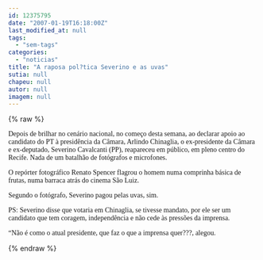 ```yaml
---
id: 12375795
date: "2007-01-19T16:18:00Z"
last_modified_at: null
tags:
  - "sem-tags"
categories:
  - "noticias"
title: "A raposa pol?tica Severino e as uvas"
sutia: null
chapeu: null
autor: null
imagem: null
---
```

{% raw %}
<p><P><FONT face=Verdana>Depois de brilhar no cenário nacional, no começo desta semana, ao declarar apoio ao candidato do PT à presidência da Câmara, Arlindo Chinaglia, o ex-presidente da Câmara e ex-deputado, Severino Cavalcanti (PP), reapareceu em público, em pleno centro do Recife. Nada de um batalhão de fotógrafos e microfones.</FONT></P></p>
<p><P><FONT face=Verdana>O repórter fotográfico Renato Spencer flagrou o homem numa comprinha básica de frutas, numa barraca atrás do cinema São Luiz.</FONT></P></p>
<p><P><FONT face=Verdana>Segundo o fotógrafo, Severino pagou pelas uvas, sim.<BR></FONT></P></p>
<p><P><FONT face=Verdana>PS: Severino disse que votaria em Chinaglia, se tivesse mandato, por ele ser um candidato que tem coragem, independência e não cede às pressões da imprensa.</FONT></P></p>
<p><P><FONT face=Verdana>“Não é como o atual presidente, que faz o que a imprensa quer???, alegou.</FONT></P> </p>
{% endraw %}